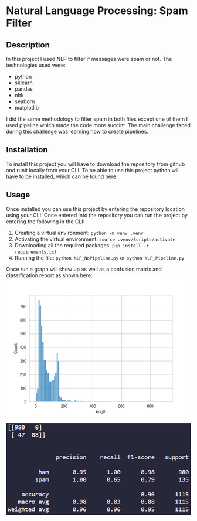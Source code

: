 # Natural Language Processing: Spam Filter

## Description

In this project I used NLP to filter if messages were spam or not. The technologies used were:

- python 
- sklearn
- pandas
- nltk
- seaborn
- matplotlib

I did the same methodology to filter spam in both files except one of them I used pipeline which made the code more succint. The main challenge faced during this challenge was learning how to create pipelines.

## Installation

To install this project you will have to download the repository from github and runit locally from your CLI. To be able to use this project python will have to be installed, which can be found [here](https://www.python.org/downloads/).

## Usage

Once installed you can use this project by entering the repository location using your CLI. Once entered into the repository you can run the project by entering the following in the CLI:

1. Creating a virtual environment: ```python -m venv .venv```
2. Activating the virtual environment: ```source .venv/Scripts/activate```
3. Downloading all the required packages: ```pip install -r requirements.txt```
4. Running the file: ```python NLP_NoPipeline.py``` or ```python NLP_Pipeline.py```

Once run a graph will show up as well as a confusion matrix and classification report as shown here:
![Graph](./assets/graph.png)

![Classification report & confusion matrix](./assets/image.png)
